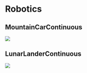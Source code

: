 # Robotics
## MountainCarContinuous
![](https://github.com/Jonayb/Robotics/MC.gif)

## LunarLanderContinuous
![](https://github.com/Jonayb/Robotics/LL.gif)
